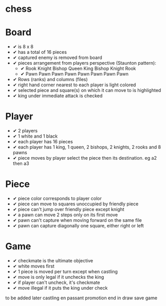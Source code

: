 # chess

# Board
- ✔ is 8 x 8
- ✔ has a total of 16 pieces
- ✔ captured enemy is removed from board
- ✔ pieces arrangement from players perspective (Staunton pattern):
    - ✔ Rook Knight Bishop Queen King Bishop Knight Rook
    - ✔ Pawn  Pawn   Pawn  Pawn  Pawn  Pawn   Pawn  Pawn
- ✔ Rows (ranks) and columns (files)
- ✔ right hand corner nearest to each player is light colored
- ✔ selected piece and square(s) on which it can move to is highlighted
- ✔ king under immediate attack is checked

# Player
- ✔ 2 players
- ✔ 1 white and 1 black
- ✔ each player has 16 pieces
- ✔ each player has 1 king, 1 queen, 2 bishops, 2 knights, 2 rooks and 8 pawns
- ✔ piece moves by player select the piece then its destination. eg a2 then a3

# Piece
- ✔ piece color corresponds to player color
- ✔ piece can move to squares unoccupied by friendly piece
- ✔ piece can't jump over friendly piece except knight
- ✔ a pawn can move 2 steps only on its first move
- ✔ pawn can't capture when moving forward on the same file
- ✔ pawn can capture diagonally one square, either right or left

# Game
- ✔ checkmate is the ultimate objective
- ✔ white moves first
- ✔ 1 piece is moved per turn except when castling
- ✔ move is only legal if it unchecks the king
- ✔ if player can't uncheck, it's checkmate
- ✔ move illegal if it puts the king under check

to be added later
castling
en passant
promotion
end in draw
save game